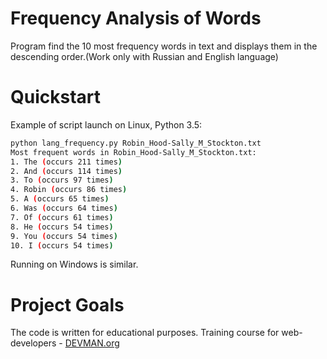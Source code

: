 # Frequency Analysis of Words

Program find the 10 most frequency words in text and displays them in the descending order.(Work only with Russian and English language)

# Quickstart

Example of script launch on Linux, Python 3.5:

```bash
python lang_frequency.py Robin_Hood-Sally_M_Stockton.txt 
Most frequent words in Robin_Hood-Sally_M_Stockton.txt:
1. The (occurs 211 times)
2. And (occurs 114 times)
3. To (occurs 97 times)
4. Robin (occurs 86 times)
5. A (occurs 65 times)
6. Was (occurs 64 times)
7. Of (occurs 61 times)
8. He (occurs 54 times)
9. You (occurs 54 times)
10. I (occurs 54 times)
```

Running on Windows is similar.

# Project Goals

The code is written for educational purposes. Training course for web-developers - [DEVMAN.org](https://devman.org)
